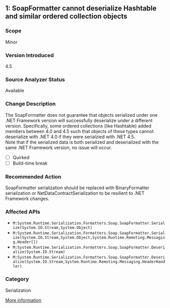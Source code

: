 ## 1: SoapFormatter cannot deserialize Hashtable and similar ordered collection objects

### Scope
Minor

### Version Introduced
4.5

### Source Analyzer Status
Available

### Change Description
The SoapFormatter does not guarantee that objects serialized under one .NET Framework version will successfully deserialize under a different version. Specifically, some ordered collections (like Hashtable) added members between 4.0 and 4.5 such that objects of these types cannot deserialize with .NET 4.0 if they were serialzied with .NET 4.5.  
Note that if the serialized data is both serialized and deserialized with the same .NET Framework version, no issue will occur.

- [ ] Quirked
- [ ] Build-time break

### Recommended Action
SoapFormatter serialization should be replaced with BinaryFormatter serialization or NetDataContractSerialization to be resilient to .NET Framework changes.

### Affected APIs
* `M:System.Runtime.Serialization.Formatters.Soap.SoapFormatter.Serialize(System.IO.Stream,System.Object)`
* `M:System.Runtime.Serialization.Formatters.Soap.SoapFormatter.Serialize(System.IO.Stream,System.Object,System.Runtime.Remoting.Messaging.Header[])`
* `M:System.Runtime.Serialization.Formatters.Soap.SoapFormatter.Deserialize(System.IO.Stream)`
* `M:System.Runtime.Serialization.Formatters.Soap.SoapFormatter.Deserialize(System.IO.Stream,System.Runtime.Remoting.Messaging.HeaderHandler)`

### Category
Serialization

[More information](https://msdn.microsoft.com/en-us/library/hh367887\(v=vs.110\).aspx#core)

